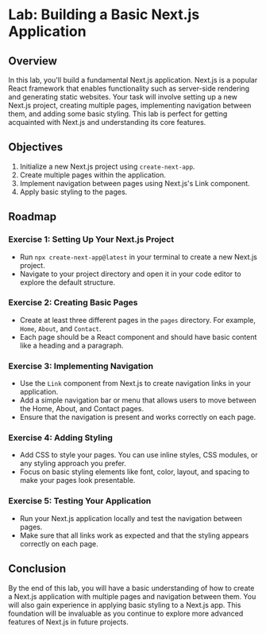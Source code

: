 # Lab: Building a Basic Next.js Application

## Overview

In this lab, you'll build a fundamental Next.js application. Next.js is a popular React framework that enables functionality such as server-side rendering and generating static websites. Your task will involve setting up a new Next.js project, creating multiple pages, implementing navigation between them, and adding some basic styling. This lab is perfect for getting acquainted with Next.js and understanding its core features.

## Objectives

1. Initialize a new Next.js project using `create-next-app`.
2. Create multiple pages within the application.
3. Implement navigation between pages using Next.js's Link component.
4. Apply basic styling to the pages.

## Roadmap

### Exercise 1: Setting Up Your Next.js Project

- Run `npx create-next-app@latest` in your terminal to create a new Next.js project.
- Navigate to your project directory and open it in your code editor to explore the default structure.

### Exercise 2: Creating Basic Pages

- Create at least three different pages in the `pages` directory. For example, `Home`, `About`, and `Contact`.
- Each page should be a React component and should have basic content like a heading and a paragraph.

### Exercise 3: Implementing Navigation

- Use the `Link` component from Next.js to create navigation links in your application.
- Add a simple navigation bar or menu that allows users to move between the Home, About, and Contact pages.
- Ensure that the navigation is present and works correctly on each page.

### Exercise 4: Adding Styling

- Add CSS to style your pages. You can use inline styles, CSS modules, or any styling approach you prefer.
- Focus on basic styling elements like font, color, layout, and spacing to make your pages look presentable.

### Exercise 5: Testing Your Application

- Run your Next.js application locally and test the navigation between pages.
- Make sure that all links work as expected and that the styling appears correctly on each page.

## Conclusion

By the end of this lab, you will have a basic understanding of how to create a Next.js application with multiple pages and navigation between them. You will also gain experience in applying basic styling to a Next.js app. This foundation will be invaluable as you continue to explore more advanced features of Next.js in future projects.
